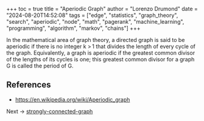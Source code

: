 +++
toc = true
title = "Aperiodic Graph"
author = "Lorenzo Drumond"
date = "2024-08-20T14:52:08"
tags = ["edge",  "statistics",  "graph_theory",  "search",  "aperiodic",  "node",  "math",  "pagerank",  "machine_learning",  "programming",  "algorithm",  "markov",  "chains"]
+++



In the mathematical area of graph theory, a directed graph is said to be aperiodic if there is no integer k > 1 that divides the length of every cycle of the graph. Equivalently, a graph is aperiodic if the greatest common divisor of the lengths of its cycles is one; this greatest common divisor for a graph G is called the period of G.

## References

- https://en.wikipedia.org/wiki/Aperiodic_graph

Next -> [strongly-connected-graph](/wiki/strongly-connected-graph/)
